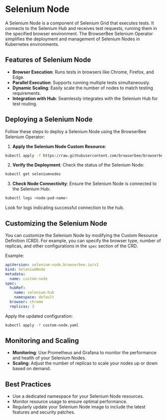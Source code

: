 # Selenium Node

A Selenium Node is a component of Selenium Grid that executes tests. It connects to the Selenium Hub and receives test requests, running them in the specified browser environment. The BrowserBee Selenium Operator simplifies the deployment and management of Selenium Nodes in Kubernetes environments.

## Features of Selenium Node

- **Browser Execution**: Runs tests in browsers like Chrome, Firefox, and Edge.
- **Parallel Execution**: Supports running multiple tests simultaneously.
- **Dynamic Scaling**: Easily scale the number of nodes to match testing requirements.
- **Integration with Hub**: Seamlessly integrates with the Selenium Hub for test routing.

## Deploying a Selenium Node

Follow these steps to deploy a Selenium Node using the BrowserBee Selenium Operator:

1. **Apply the Selenium Node Custom Resource**:

```bash
kubectl apply -f https://raw.githubusercontent.com/browserbee/browserbee-selenium-operator/main/config/samples/selenium-node_v1_seleniumnode.yaml
```

2. **Verify the Deployment**:
   Check the status of the Selenium Node:

```bash
kubectl get seleniumnodes
```

3. **Check Node Connectivity**:
   Ensure the Selenium Node is connected to the Selenium Hub:

```bash
kubectl logs <node-pod-name>
```

Look for logs indicating successful connection to the hub.

## Customizing the Selenium Node

You can customize the Selenium Node by modifying the Custom Resource Definition (CRD). For example, you can specify the browser type, number of replicas, and other configurations in the `spec` section of the CRD.

Example:

```yaml
apiVersion: selenium-node.browserbee.io/v1
kind: SeleniumNode
metadata:
  name: custom-node
spec:
  hubRef:
    name: selenium-hub
    namespace: default
  browser: chrome
  replicas: 3
```

Apply the updated configuration:

```bash
kubectl apply -f custom-node.yaml
```

## Monitoring and Scaling

- **Monitoring**: Use Prometheus and Grafana to monitor the performance and health of your Selenium Nodes.
- **Scaling**: Adjust the number of replicas to scale your nodes up or down based on demand.

## Best Practices

- Use a dedicated namespace for your Selenium Node resources.
- Monitor resource usage to ensure optimal performance.
- Regularly update your Selenium Node image to include the latest features and security patches.
